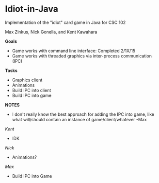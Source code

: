 Idiot-in-Java
=============

Implementation of the "idiot" card game in Java for CSC 102

Max Zinkus, Nick Gonella, and Kent Kawahara

**Goals**
* Game works with command line interface: Completed 2/1X/15
* Game works with threaded graphics via inter-process communication (IPC)

**Tasks**
* Graphics client
* Animations
* Build IPC into client
* Build IPC into game

**NOTES**
* I don't really know the best approach for adding the IPC into game, like what will/should contain an instance of game/client/whatever -Max

*Kent*
* IDK

*Nick*
* Animations?

*Max*
* Build IPC into Game
